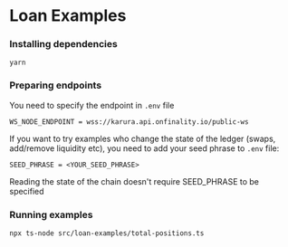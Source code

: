 # Loan Examples

### Installing dependencies
```bash=
yarn
```

### Preparing endpoints

You need to specify the endpoint in `.env` file
```bash=
WS_NODE_ENDPOINT = wss://karura.api.onfinality.io/public-ws
```

If you want to try examples who change the state of the ledger (swaps, add/remove liquidity etc),
you need to add your seed phrase to `.env` file:
```bash=
SEED_PHRASE = <YOUR_SEED_PHRASE>
```

Reading the state of the chain doesn't require SEED_PHRASE to be specified

### Running examples
```bash=
npx ts-node src/loan-examples/total-positions.ts
```